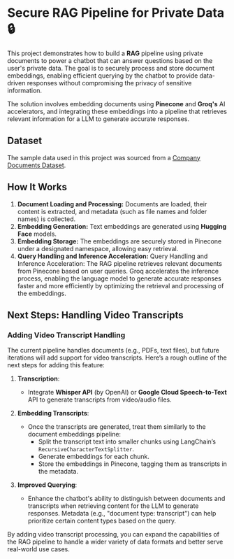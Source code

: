 # Secure RAG Pipeline for Private Data 🔒 
This project demonstrates how to build a **RAG** pipeline using private documents to power a chatbot that can answer questions based on the user's private data. The goal is to securely process and store document embeddings, enabling efficient querying by the chatbot to provide data-driven responses without compromising the privacy of sensitive information.

The solution involves embedding documents using **Pinecone** and **Groq's** AI accelerators, and integrating these embeddings into a pipeline that retrieves relevant information for a LLM to generate accurate responses.

## Dataset
The sample data used in this project was sourced from a [Company Documents Dataset](https://www.kaggle.com/datasets/ayoubcherguelaine/company-documents-dataset).



## How It Works

1. **Document Loading and Processing:** Documents are loaded, their content is extracted, and metadata (such as file names and folder names) is collected.
2. **Embedding Generation:** Text embeddings are generated using **Hugging Face** models.
3. **Embedding Storage:** The embeddings are securely stored in Pinecone under a designated namespace, allowing easy retrieval.
4. **Query Handling and Inference Acceleration:** Query Handling and Inference Acceleration: The RAG pipeline retrieves relevant documents from Pinecone based on user queries. Groq accelerates the inference process, enabling the language model to generate accurate responses faster and more efficiently by optimizing the retrieval and processing of the embeddings.


## Next Steps: Handling Video Transcripts

### Adding Video Transcript Handling

The current pipeline handles documents (e.g., PDFs, text files), but future iterations will add support for video transcripts. Here’s a rough outline of the next steps for adding this feature:

1. **Transcription**:
   - Integrate **Whisper API** (by OpenAI) or **Google Cloud Speech-to-Text** API to generate transcripts from video/audio files.

2. **Embedding Transcripts**:
   - Once the transcripts are generated, treat them similarly to the document embeddings pipeline:
     - Split the transcript text into smaller chunks using LangChain’s `RecursiveCharacterTextSplitter`.
     - Generate embeddings for each chunk.
     - Store the embeddings in Pinecone, tagging them as transcripts in the metadata.

3. **Improved Querying**:
   - Enhance the chatbot's ability to distinguish between documents and transcripts when retrieving content for the LLM to generate responses. Metadata (e.g., "document type: transcript") can help prioritize certain content types based on the query.



By adding video transcript processing, you can expand the capabilities of the RAG pipeline to handle a wider variety of data formats and better serve real-world use cases.

